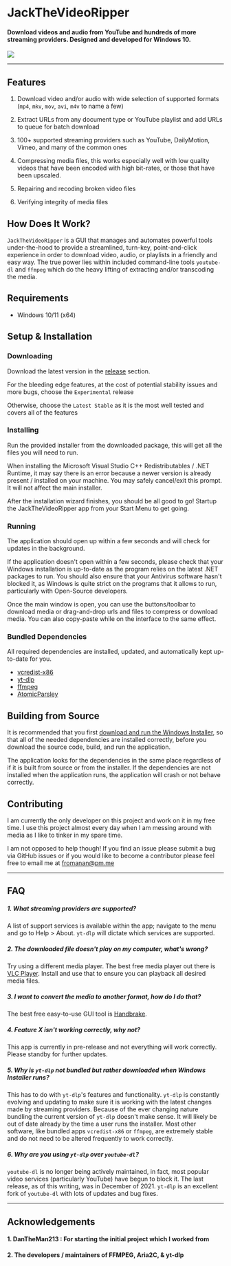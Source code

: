 # JackTheVideoRipper

#### Download videos and audio from YouTube and hundreds of more streaming providers. Designed and developed for Windows 10.

![](https://github.com/fromanan/JackTheVideoRipper/raw/master/docs/demo.gif)

<hr>

## Features

1. Download video and/or audio with wide selection of supported formats (`mp4`, `mkv`, `mov`, `avi`, `m4v` to name a few)

2. Extract URLs from any document type or YouTube playlist and add URLs to queue for batch download

3. 100+ supported streaming providers such as YouTube, DailyMotion, Vimeo, and many of the common ones

4. Compressing media files, this works especially well with low quality videos that have been encoded with high bit-rates, or those that have been upscaled.

5. Repairing and recoding broken video files

6. Verifying integrity of media files


## How Does It Work?

`JackTheVideoRipper` is a GUI that manages and automates powerful tools under-the-hood to provide a streamlined,
turn-key, point-and-click experience in order to download video, audio, or playlists in a friendly and easy way.
The true power lies within included command-line tools `youtube-dl` and `ffmpeg` which do the heavy lifting of
extracting and/or transcoding the media.


## Requirements

* Windows 10/11 (x64)


## Setup & Installation

### Downloading

Download the latest version in the [release](https://github.com/fromanan/JackTheVideoRipper/releases) section.

For the bleeding edge features, at the cost of potential stability issues and more bugs, choose the `Experimental`
release

Otherwise, choose the `Latest Stable` as it is the most well tested and covers all of the features

### Installing

Run the provided installer from the downloaded package, this will get all the files you will need to run.

When installing the Microsoft Visual Studio C++ Redistributables / .NET Runtime, it may say there is an error
because a newer version is already present / installed on your machine. You may safely cancel/exit this prompt.
It will not affect the main installer.

After the installation wizard finishes, you should be all good to go! Startup the JackTheVideoRipper app from your
Start Menu to get going.

### Running

The application should open up within a few seconds and will check for updates in the background.

If the application doesn't open within a few seconds, please check that your Windows installation is up-to-date as the
program relies on the latest .NET packages to run. You should also ensure that your Antivirus software hasn't blocked
it, as Windows is quite strict on the programs that it allows to run, particularly with Open-Source developers.

Once the main window is open, you can use the buttons/toolbar to download media or drag-and-drop urls and files to
compress or download media. You can also copy-paste while on the interface to the same effect.

### Bundled Dependencies

All required dependencies are installed, updated, and automatically kept up-to-date for you.

* [vcredist-x86](https://www.microsoft.com/en-us/download/confirmation.aspx?id=5555)
* [yt-dlp](https://github.com/yt-dlp/yt-dlp)
* [ffmpeg](https://www.ffmpeg.org/download.html#build-windows)
* [AtomicParsley](http://atomicparsley.sourceforge.net)


## Building from Source

It is recommended that you first
[download and run the Windows Installer](https://github.com/fromanan/JackTheVideoRipper/releases), so that all of the
needed dependencies are installed correctly, before you download the source code, build, and run the application. 

The application looks for the dependencies in the same place regardless of if it is built from source or from the
installer. If the dependencies are not installed when the application runs, the application will crash or not behave
correctly.


## Contributing

I am currently the only developer on this project and work on it in my free time. I use this project almost every day
when I am messing around with media as I like to tinker in my spare time.

I am not opposed to help though! If you find an issue please submit a bug via GitHub issues or if you would like to
become a contributor please feel free to email me at [fromanan@pm.me](mailto:fromanan@pm.me)

<hr>


## FAQ

##### 1. <i>What streaming providers are supported?</i>

A list of support services is available within the app; navigate to the menu and go to Help > About. `yt-dlp` will
dictate which services are supported.

##### 2. <i>The downloaded file doesn't play on my computer, what's wrong?</i>

Try using a different media player. The best free media player out there is
[VLC Player](https://www.videolan.org/vlc/index.html). Install and use that to ensure you can playback all desired
media files.

##### 3. <i>I want to convert the media to another format, how do I do that?</i>

The best free easy-to-use GUI tool is [Handbrake](https://handbrake.fr/).

##### 4. <i>Feature X isn't working correctly, why not?</i>

This app is currently in pre-release and not everything will work correctly. Please standby for further updates.

##### 5. <i>Why is `yt-dlp` not bundled but rather downloaded when Windows Installer runs?</i>

This has to do with `yt-dlp`'s features and functionality. `yt-dlp` is constantly evolving and updating to make sure
it is working with the latest changes made by streaming providers. Because of the ever changing nature bundling the 
current version of `yt-dlp` doesn't make sense. It will likely be out of date already by the time a user runs the
installer. Most other software, like bundled apps `vcredist-x86` or `ffmpeg`, are extremely stable and do not need
to be altered frequently to work correctly.

##### 6. <i>Why are you using `yt-dlp` over `youtube-dl`?</i>

`youtube-dl` is no longer being actively maintained, in fact, most popular video services (particularly YouTube) have
begun to block it. The last release, as of this writing, was in December of 2021. `yt-dlp` is an excellent fork of
`youtube-dl` with lots of updates and bug fixes.

<hr>


## Acknowledgements

#### 1. DanTheMan213 : For starting the initial project which I worked from

#### 2. The developers / maintainers of FFMPEG, Aria2C, & yt-dlp